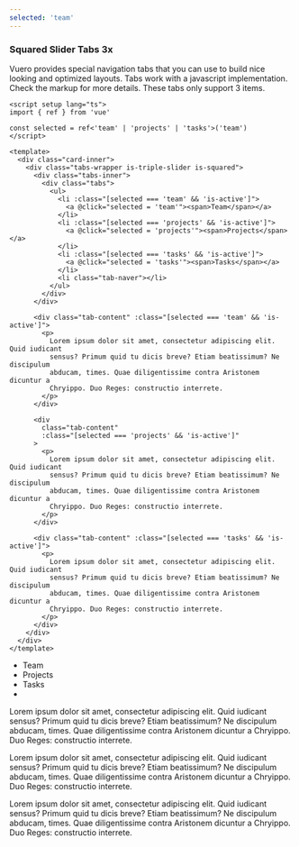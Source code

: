 ```yaml
---
selected: 'team'
---
```


### Squared Slider Tabs 3x

Vuero provides special navigation tabs that you can use to build nice
looking and optimized layouts. Tabs work with a javascript implementation.
Check the markup for more details. These tabs only support 3 items.

<!--code-->

```vue
<script setup lang="ts">
import { ref } from 'vue'

const selected = ref<'team' | 'projects' | 'tasks'>('team')
</script>

<template>
  <div class="card-inner">
    <div class="tabs-wrapper is-triple-slider is-squared">
      <div class="tabs-inner">
        <div class="tabs">
          <ul>
            <li :class="[selected === 'team' && 'is-active']">
              <a @click="selected = 'team'"><span>Team</span></a>
            </li>
            <li :class="[selected === 'projects' && 'is-active']">
              <a @click="selected = 'projects'"><span>Projects</span></a>
            </li>
            <li :class="[selected === 'tasks' && 'is-active']">
              <a @click="selected = 'tasks'"><span>Tasks</span></a>
            </li>
            <li class="tab-naver"></li>
          </ul>
        </div>
      </div>

      <div class="tab-content" :class="[selected === 'team' && 'is-active']">
        <p>
          Lorem ipsum dolor sit amet, consectetur adipiscing elit. Quid iudicant
          sensus? Primum quid tu dicis breve? Etiam beatissimum? Ne discipulum
          abducam, times. Quae diligentissime contra Aristonem dicuntur a
          Chryippo. Duo Reges: constructio interrete.
        </p>
      </div>

      <div
        class="tab-content"
        :class="[selected === 'projects' && 'is-active']"
      >
        <p>
          Lorem ipsum dolor sit amet, consectetur adipiscing elit. Quid iudicant
          sensus? Primum quid tu dicis breve? Etiam beatissimum? Ne discipulum
          abducam, times. Quae diligentissime contra Aristonem dicuntur a
          Chryippo. Duo Reges: constructio interrete.
        </p>
      </div>

      <div class="tab-content" :class="[selected === 'tasks' && 'is-active']">
        <p>
          Lorem ipsum dolor sit amet, consectetur adipiscing elit. Quid iudicant
          sensus? Primum quid tu dicis breve? Etiam beatissimum? Ne discipulum
          abducam, times. Quae diligentissime contra Aristonem dicuntur a
          Chryippo. Duo Reges: constructio interrete.
        </p>
      </div>
    </div>
  </div>
</template>
```

<!--/code-->

<!--example-->

<div class="card-inner">
  <div class="tabs-wrapper is-triple-slider is-squared">
    <div class="tabs-inner">
      <div class="tabs">
        <ul>
          <li :class="[frontmatter.selected === 'team' && 'is-active']">
            <a @click="frontmatter.selected = 'team'">
              <span>Team</span>
            </a>
          </li>
          <li :class="[frontmatter.selected === 'projects' && 'is-active']">
            <a @click="frontmatter.selected = 'projects'">
              <span>Projects</span>
            </a>
          </li>
          <li :class="[frontmatter.selected === 'tasks' && 'is-active']">
            <a @click="frontmatter.selected = 'tasks'">
              <span>Tasks</span>
            </a>
          </li>
          <li class="tab-naver"></li>
        </ul>
      </div>
    </div>
    <div
      class="tab-content"
      :class="[frontmatter.selected === 'team' && 'is-active']"
    >
      <p>
        Lorem ipsum dolor sit amet, consectetur adipiscing elit. Quid iudicant
        sensus? Primum quid tu dicis breve? Etiam beatissimum? Ne discipulum
        abducam, times. Quae diligentissime contra Aristonem dicuntur a
        Chryippo. Duo Reges: constructio interrete.
      </p>
    </div>
    <div
      class="tab-content"
      :class="[frontmatter.selected === 'projects' && 'is-active']"
    >
      <p>
        Lorem ipsum dolor sit amet, consectetur adipiscing elit. Quid iudicant
        sensus? Primum quid tu dicis breve? Etiam beatissimum? Ne discipulum
        abducam, times. Quae diligentissime contra Aristonem dicuntur a
        Chryippo. Duo Reges: constructio interrete.
      </p>
    </div>
    <div
      class="tab-content"
      :class="[frontmatter.selected === 'tasks' && 'is-active']"
    >
      <p>
        Lorem ipsum dolor sit amet, consectetur adipiscing elit. Quid iudicant
        sensus? Primum quid tu dicis breve? Etiam beatissimum? Ne discipulum
        abducam, times. Quae diligentissime contra Aristonem dicuntur a
        Chryippo. Duo Reges: constructio interrete.
      </p>
    </div>
  </div>
</div>

  <!--/example-->
